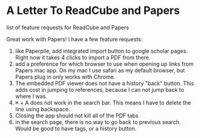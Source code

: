 # A Letter To ReadCube and Papers
list of feature requests for ReadCube and Papers

Great work with Papers! I have a few feature requests:

1. like Paperpile, add integrated import button to google scholar pages. Right now it takes 4 clicks to import a PDF from there.
2. add a preference for which browser to use when opening up links from Papers mac app. On my mac I use safari as my default browser, but Papers plug in only works with Chrome.
3. The embedded PDF viewer does not have a history "back" button. This adds cost in jumping to references, because I can not jump back to where I was.
4. <kbd>⌘</kbd> + A does not work in the search bar. This means I have to delete the line using backspace.
5. Closing the app should not kill all of the PDF tabs
6. in the search page, there is no way to go back to previous search. Would be good to have tags, or a history button.
